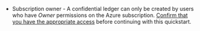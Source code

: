 - Subscription owner - A confidential ledger can only be created by users who have _Owner_ permissions on the Azure subscription. [Confirm that you have the appropriate access](../../role-based-access-control/check-access.md) before continuing with this quickstart.
